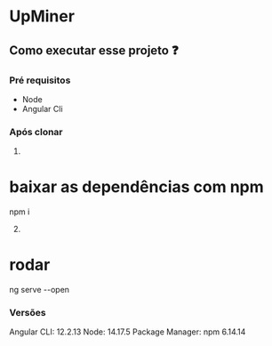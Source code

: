 # UpMiner
## Como executar esse projeto ❓
### Pré requisitos
- Node
- Angular Cli
### Após clonar
1.  
# baixar as dependências com npm
npm i

2.
# rodar 
ng serve --open

### Versões
Angular CLI: 12.2.13
Node: 14.17.5
Package Manager: npm 6.14.14
